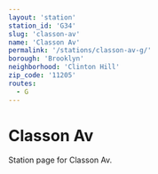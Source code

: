 ```yaml
---
layout: 'station'
station_id: 'G34'
slug: 'classon-av'
name: 'Classon Av'
permalink: '/stations/classon-av-g/'
borough: 'Brooklyn'
neighborhood: 'Clinton Hill'
zip_code: '11205'
routes:
  - G
---
```

# Classon Av

Station page for Classon Av.
